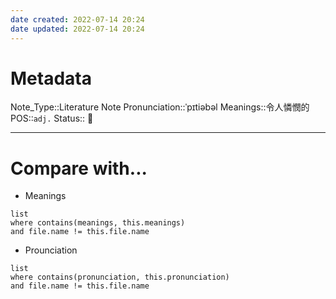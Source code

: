 ```yaml
---
date created: 2022-07-14 20:24
date updated: 2022-07-14 20:24
---
```


# Metadata

Note_Type::Literature Note
Pronunciation::ˈpɪtiəbəl
Meanings::令人憐憫的
POS::`adj.`
Status:: 👶

---

# Compare with...

- Meanings

```dataview
list
where contains(meanings, this.meanings)
and file.name != this.file.name
```

- Prounciation

```dataview
list
where contains(pronunciation, this.pronunciation)
and file.name != this.file.name
```
